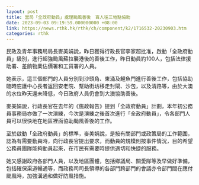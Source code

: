 ```yaml
---
layout: post
title: 當局「全政府動員」處理颱風善後　百人往三地點協助
date: 2023-09-03 09:19:59.000000000 +08:00
link: https://news.rthk.hk/rthk/ch/component/k2/1716532-20230903.htm
categories: rthk
---
```


民政及青年事務局局長麥美娟說，昨日獲得行政長官李家超批准，啟動「全政府動員」級別，進行超強颱風蘇拉襲港後的善後工作，昨日動員約100人，包括法律援助署、差餉物業估價署和工貿署的人員。

她表示，這三個部門的人員分別到沙頭角、東涌及鯉魚門進行善後工作，包括協助臨時庇護中心長者返回安老院、幫助街坊移走封閘、沙包，以及清路等，由於大澳的水位昨天還未降低，今日政府人員仍會到大澳協助善後。

麥美娟說，行政長官在去年的《施政報告》提到「全政府動員」計劃，本年初公務員事務局亦做了一次演練，今次是演練之後首次進行「全政府動員」，令各部門人員可以很快地在地區裡面協助颱風善後的工作。

至於啟動「全政府動員」的標準，麥美娟說，是按有關部門或政策局的工作範圍，認為有需要動員時，向行政長官提出要求，而動員的規模則按事件情況，目的希望公務員團隊能夠動員起來，在市民有需要時提供適切和快捷的服務。

她又感謝政府各部門人員，以及地區團體，包括鄉議局、關愛隊等及早做好準備，包括確保渠道暢通等，而政務司司長領導的各部門跨部門的會議亦令部門間在應付颱風時，加強溝通和做好防風措施。
